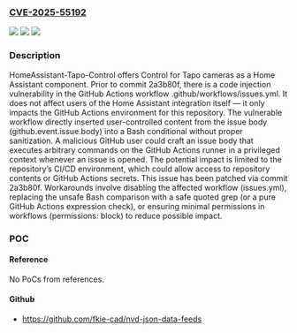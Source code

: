 ### [CVE-2025-55192](https://cve.mitre.org/cgi-bin/cvename.cgi?name=CVE-2025-55192)
![](https://img.shields.io/static/v1?label=Product&message=HomeAssistant-Tapo-Control&color=blue)
![](https://img.shields.io/static/v1?label=Version&message=%3C%202a3b80ff128ddf4f410c97dd47a94343792ce43c%20&color=brightgreen)
![](https://img.shields.io/static/v1?label=Vulnerability&message=CWE-94%3A%20Improper%20Control%20of%20Generation%20of%20Code%20('Code%20Injection')&color=brightgreen)

### Description

HomeAssistant-Tapo-Control offers Control for Tapo cameras as a Home Assistant component. Prior to commit 2a3b80f, there is a code injection vulnerability in the GitHub Actions workflow .github/workflows/issues.yml. It does not affect users of the Home Assistant integration itself — it only impacts the GitHub Actions environment for this repository. The vulnerable workflow directly inserted user-controlled content from the issue body (github.event.issue.body) into a Bash conditional without proper sanitization. A malicious GitHub user could craft an issue body that executes arbitrary commands on the GitHub Actions runner in a privileged context whenever an issue is opened. The potential impact is limited to the repository’s CI/CD environment, which could allow access to repository contents or GitHub Actions secrets. This issue has been patched via commit 2a3b80f. Workarounds involve disabling the affected workflow (issues.yml), replacing the unsafe Bash comparison with a safe quoted grep (or a pure GitHub Actions expression check), or ensuring minimal permissions in workflows (permissions: block) to reduce possible impact.

### POC

#### Reference
No PoCs from references.

#### Github
- https://github.com/fkie-cad/nvd-json-data-feeds

